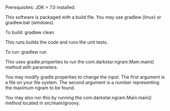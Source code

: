 Prerequisites: JDK > 7.0 installed.

This software is packaged with a build file. You may use gradlew (linux) or gradlew.bat (windows).

To build: gradlew clean

This runs builds the code and runs the unit tests.

To run: gradlew run

This uses gradle.properties to run the com.darkstar.ngram.Main.main() method with parameters.

You may modify gradle.properties to change the input. The first argument is a file on your file system.
The second argument is a number representing the maximum ngram to be found.

You may also run this by running the com.darkstar.ngram.Main.main() method located in src/main/groovy.